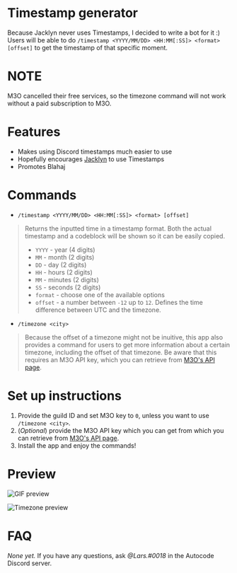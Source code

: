 # Timestamp generator
Because Jacklyn never uses Timestamps, I decided to write a bot for it :) Users will be able to do `/timestamp <YYYY/MM/DD> <HH:MM[:SS]> <format> [offset]` to get the timestamp of that specific moment.

# NOTE
M3O cancelled their free services, so the timezone command will not work without a paid subscription to M3O.

# Features
- Makes using Discord timestamps much easier to use
- Hopefully encourages [Jacklyn](https://discord.com/channels/831185301900230696/935317922572828702/947904857141035068) to use Timestamps
- Promotes Blahaj

# Commands
- `/timestamp <YYYY/MM/DD> <HH:MM[:SS]> <format> [offset]`
> Returns the inputted time in a timestamp format. Both the actual timestamp and a codeblock will be shown so it can be easily copied.
> - `YYYY` - year (4 digits)
> - `MM` - month (2 digits)
> - `DD` - day (2 digits)
> - `HH` - hours (2 digits)
> - `MM` - minutes (2 digits)
> - `SS` - seconds (2 digits)
> - `format` - choose one of the available options
> - `offset` - a number between `-12` up to `12`. Defines the time difference between UTC and the timezone.

- `/timezone <city>`
> Because the offset of a timezone might not be inuitive, this app also provides a command for users to get more information about a certain timezone, including the offset of that timezone.
> Be aware that this requires an M3O API key, which you can retrieve from [M3O's API page](https://m3o.com/account/keys).


# Set up instructions
1. Provide the guild ID and set M3O key to `0`, unless you want to use `/timezone <city>`.
1. (*Optional*) provide the M3O API key which you can get from which you can retrieve from [M3O's API page](https://m3o.com/account/keys).
1. Install the app and enjoy the commands!

# Preview
![GIF preview](https://file.coffee/u/XeRAfClyCx07si.gif)

![Timezone preview](https://file.coffee/u/lnNnUxPMqvJS6E.png)

# FAQ
*None yet.*
If you have any questions, ask *@Lars.#0018* in the Autocode Discord server.